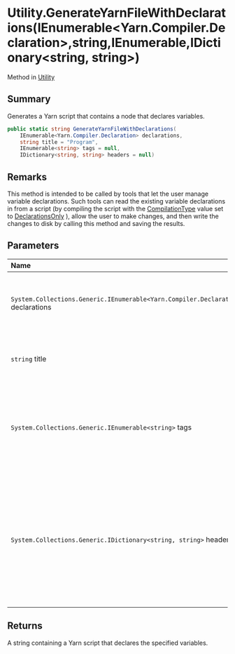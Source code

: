 # Utility.GenerateYarnFileWithDeclarations(IEnumerable<Yarn.Compiler.Declaration>,string,IEnumerable<string>,IDictionary<string, string>)

Method in [Utility](api/csharp/yarn.compiler.utility.md)

## Summary


Generates a Yarn script that contains a node that declares
variables.


```csharp
public static string GenerateYarnFileWithDeclarations(
    IEnumerable<Yarn.Compiler.Declaration> declarations,
    string title = "Program",
    IEnumerable<string> tags = null,
    IDictionary<string, string> headers = null)
```

## Remarks

This method is intended to be called by tools that let the
user manage variable declarations. Such tools can read the existing
variable declarations in from a script (by compiling the script with
the  <a href="yarn.compiler.compilationjob.compilationtype.md">CompilationType</a>  value set to   <a href="yarn.compiler.compilationjob.type.declarationsonly.md">DeclarationsOnly</a> ), allow the user to
make changes, and then write the changes to disk by calling this
method and saving the results.

## Parameters

|Name|Description|
|:---|:---|
|`System.Collections.Generic.IEnumerable<Yarn.Compiler.Declaration>` declarations|The collection of  <a href="yarn.compiler.declaration.md">Declaration</a>  objects to include in the output.|
|`string` title|The title of the node that should be generated.|
|`System.Collections.Generic.IEnumerable<string>` tags|The collection of tags that should be generated for the node. If this is  <code>null</code> , no tags will be generated.|
|`System.Collections.Generic.IDictionary<string, string>` headers|The collection of additional headers that should be generated for the node. If this is  <code>null</code> , no additional headers will be generated.|

## Returns

A string containing a Yarn script that declares the
specified variables.

